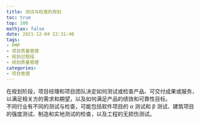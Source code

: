```yaml
---
title: 测试与检查的规划
toc: true
top: 100
mathjax: false
date: 2021-12-04 22:31:46
tags:
- PMP
- 项目质量管理
- 规划过程组
- 规划质量管理
categories:
- 项目管理
---
```

在规划阶段，项目经理和项目团队决定如何测试或检查产品、可交付成果或服务，以满足相关方的需求和期望，以及如何满足产品的绩效和可靠性目标。  
不同行业有不同的测试与检查，可能包括软件项目的 α 测试和 β 测试、建筑项目的强度测试、制造和实地测试的检查，以及工程的无损伤测试。
